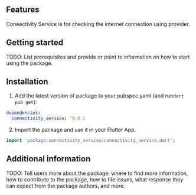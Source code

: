 <!-- 
This README describes the package. If you publish this package to pub.dev,
this README's contents appear on the landing page for your package.

For information about how to write a good package README, see the guide for
[writing package pages](https://dart.dev/guides/libraries/writing-package-pages). 

For general information about developing packages, see the Dart guide for
[creating packages](https://dart.dev/guides/libraries/create-library-packages)
and the Flutter guide for
[developing packages and plugins](https://flutter.dev/developing-packages). 
-->

## Features

Coneectivity Service is for checking the internet connection using provider.

## Getting started

TODO: List prerequisites and provide or point to information on how to
start using the package.
## Installation 

1. Add the latest version of package to your pubspec.yaml (and run`dart pub get`):
```yaml
dependencies:
  connectivity_service: ^0.0.1
```
2. Import the package and use it in your Flutter App.
```dart
import 'package:connectivity_service/connectivity_service.dart';
```

## Additional information

TODO: Tell users more about the package: where to find more information, how to 
contribute to the package, how to file issues, what response they can expect 
from the package authors, and more.

